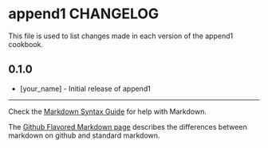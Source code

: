 # append1 CHANGELOG

This file is used to list changes made in each version of the append1 cookbook.

## 0.1.0
- [your_name] - Initial release of append1

- - -
Check the [Markdown Syntax Guide](http://daringfireball.net/projects/markdown/syntax) for help with Markdown.

The [Github Flavored Markdown page](http://github.github.com/github-flavored-markdown/) describes the differences between markdown on github and standard markdown.

